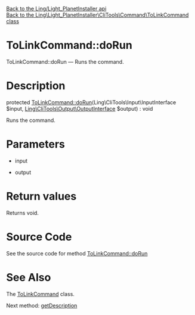 [Back to the Ling/Light_PlanetInstaller api](https://github.com/lingtalfi/Light_PlanetInstaller/blob/master/doc/api/Ling/Light_PlanetInstaller.md)<br>
[Back to the Ling\Light_PlanetInstaller\CliTools\Command\ToLinkCommand class](https://github.com/lingtalfi/Light_PlanetInstaller/blob/master/doc/api/Ling/Light_PlanetInstaller/CliTools/Command/ToLinkCommand.md)


ToLinkCommand::doRun
================



ToLinkCommand::doRun — Runs the command.




Description
================


protected [ToLinkCommand::doRun](https://github.com/lingtalfi/Light_PlanetInstaller/blob/master/doc/api/Ling/Light_PlanetInstaller/CliTools/Command/ToLinkCommand/doRun.md)(Ling\CliTools\Input\InputInterface $input, [Ling\CliTools\Output\OutputInterface](https://github.com/lingtalfi/CliTools/blob/master/doc/api/Ling/CliTools/Output/OutputInterface.md) $output) : void




Runs the command.




Parameters
================


- input

    

- output

    


Return values
================

Returns void.








Source Code
===========
See the source code for method [ToLinkCommand::doRun](https://github.com/lingtalfi/Light_PlanetInstaller/blob/master/CliTools/Command/ToLinkCommand.php#L26-L63)


See Also
================

The [ToLinkCommand](https://github.com/lingtalfi/Light_PlanetInstaller/blob/master/doc/api/Ling/Light_PlanetInstaller/CliTools/Command/ToLinkCommand.md) class.

Next method: [getDescription](https://github.com/lingtalfi/Light_PlanetInstaller/blob/master/doc/api/Ling/Light_PlanetInstaller/CliTools/Command/ToLinkCommand/getDescription.md)<br>

